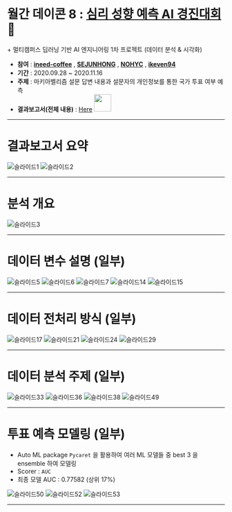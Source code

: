 # 월간 데이콘 8 : [심리 성향 예측 AI 경진대회](https://dacon.io/competitions/official/235647/overview/) :speech_balloon: 

\+ 멀티캠퍼스 딥러닝 기반 AI 엔지니어링 1차 프로젝트 (데이터 분석 & 시각화)



- __참여__ : [**ineed-coffee**](https://github.com/ineed-coffee) , [__SEJUNHONG__](https://github.com/SEJUNHONG) , [__NOHYC__](https://github.com/NOHYC) ,  [**ikeven94**](https://github.com/ikeven94) 
- __기간__ : 2020.09.28 ~ 2020.11.16
- __주제__ : 마키아벨리즘 설문 답변 내용과 설문자의 개인정보를 통한 국가 투표 여부 예측
- __결과보고서(전체 내용)__ :   [Here](https://github.com/ineed-coffee/vote_prediction_from_Machiavellism_test/blob/master/1%EC%B0%A8%20%ED%94%84%EB%A1%9C%EC%A0%9D%ED%8A%B8%202%EC%A1%B0%20%EB%B0%9C%ED%91%9C%EC%9E%90%EB%A3%8C.pdf) <a><img src="https://media.giphy.com/media/mFknMI76h9WHmuukXw/giphy.gif" width="40px"></a> 

---
# 결과보고서 요약
![슬라이드1](README.assets/슬라이드1.PNG)
![슬라이드2](README.assets/슬라이드2.PNG)

***
# 분석 개요
![슬라이드3](README.assets/슬라이드3.PNG)
***
# 데이터 변수 설명 (일부)
![슬라이드5](README.assets/슬라이드5.PNG)
![슬라이드6](README.assets/슬라이드6.PNG)
![슬라이드7](README.assets/슬라이드7.PNG)
![슬라이드14](README.assets/슬라이드14.PNG)
![슬라이드15](README.assets/슬라이드15.PNG)
***
# 데이터 전처리 방식 (일부)
![슬라이드17](README.assets/슬라이드17.PNG)
![슬라이드21](README.assets/슬라이드21.PNG)
![슬라이드24](README.assets/슬라이드24.PNG)
![슬라이드29](README.assets/슬라이드29.PNG)
***
# 데이터 분석 주제 (일부)
![슬라이드33](README.assets/슬라이드33.PNG)
![슬라이드36](README.assets/슬라이드36.PNG)
![슬라이드38](README.assets/슬라이드38.PNG)
![슬라이드49](README.assets/슬라이드49.PNG)
***
# 투표 예측 모델링 (일부)

- Auto ML package `Pycaret` 을 활용하여 여러 ML 모델들 중 best 3 을 ensemble 하여 모델링
- Scorer : `AUC` 
- 최종 모델 AUC : 0.77582 (상위 17%)

![슬라이드50](README.assets/슬라이드50.PNG)
![슬라이드52](README.assets/슬라이드52.PNG)
![슬라이드53](README.assets/슬라이드53.PNG)

***
